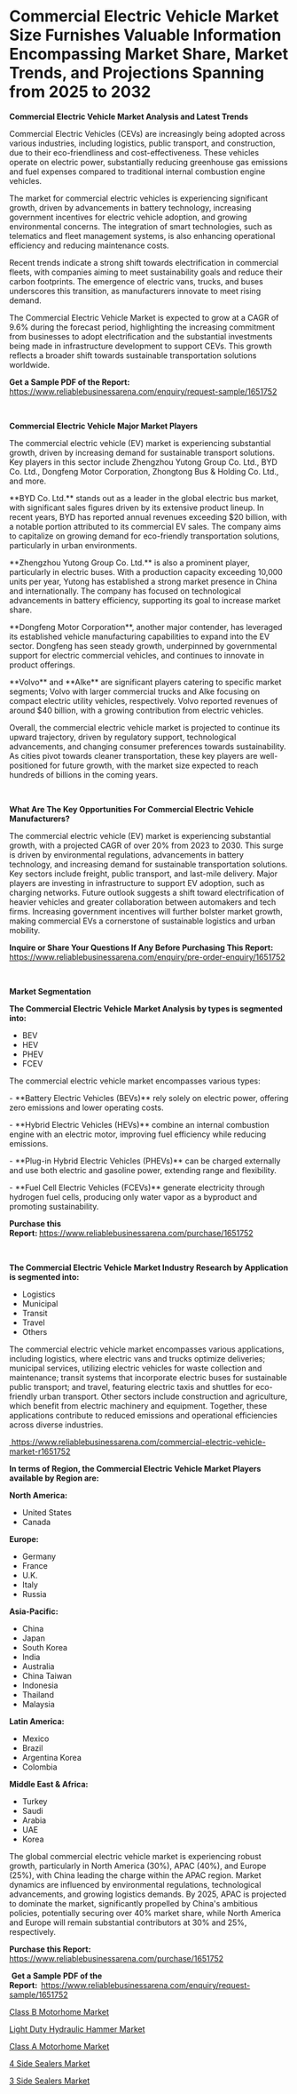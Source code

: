 <p><h1>Commercial Electric Vehicle Market Size Furnishes Valuable Information Encompassing Market Share, Market Trends, and Projections Spanning from 2025 to 2032</h1></p><p><strong>Commercial Electric Vehicle Market Analysis and Latest Trends</strong></p>
<p><p>Commercial Electric Vehicles (CEVs) are increasingly being adopted across various industries, including logistics, public transport, and construction, due to their eco-friendliness and cost-effectiveness. These vehicles operate on electric power, substantially reducing greenhouse gas emissions and fuel expenses compared to traditional internal combustion engine vehicles. </p><p>The market for commercial electric vehicles is experiencing significant growth, driven by advancements in battery technology, increasing government incentives for electric vehicle adoption, and growing environmental concerns. The integration of smart technologies, such as telematics and fleet management systems, is also enhancing operational efficiency and reducing maintenance costs.</p><p>Recent trends indicate a strong shift towards electrification in commercial fleets, with companies aiming to meet sustainability goals and reduce their carbon footprints. The emergence of electric vans, trucks, and buses underscores this transition, as manufacturers innovate to meet rising demand. </p><p>The Commercial Electric Vehicle Market is expected to grow at a CAGR of 9.6% during the forecast period, highlighting the increasing commitment from businesses to adopt electrification and the substantial investments being made in infrastructure development to support CEVs. This growth reflects a broader shift towards sustainable transportation solutions worldwide.</p></p>
<p><strong>Get a Sample PDF of the Report:&nbsp;</strong> <a href="https://www.reliablebusinessarena.com/enquiry/request-sample/1651752?utm_campaign=2195&utm_medium=2&utm_source=Github&utm_content=ia&utm_term=30032025&utm_id=commercial-electric-vehicle">https://www.reliablebusinessarena.com/enquiry/request-sample/1651752</a></p>
<p>&nbsp;</p>
<p><strong>Commercial Electric Vehicle Major Market Players</strong></p>
<p><p>The commercial electric vehicle (EV) market is experiencing substantial growth, driven by increasing demand for sustainable transport solutions. Key players in this sector include Zhengzhou Yutong Group Co. Ltd., BYD Co. Ltd., Dongfeng Motor Corporation, Zhongtong Bus & Holding Co. Ltd., and more.</p><p>**BYD Co. Ltd.** stands out as a leader in the global electric bus market, with significant sales figures driven by its extensive product lineup. In recent years, BYD has reported annual revenues exceeding $20 billion, with a notable portion attributed to its commercial EV sales. The company aims to capitalize on growing demand for eco-friendly transportation solutions, particularly in urban environments.</p><p>**Zhengzhou Yutong Group Co. Ltd.** is also a prominent player, particularly in electric buses. With a production capacity exceeding 10,000 units per year, Yutong has established a strong market presence in China and internationally. The company has focused on technological advancements in battery efficiency, supporting its goal to increase market share.</p><p>**Dongfeng Motor Corporation**, another major contender, has leveraged its established vehicle manufacturing capabilities to expand into the EV sector. Dongfeng has seen steady growth, underpinned by governmental support for electric commercial vehicles, and continues to innovate in product offerings.</p><p>**Volvo** and **Alke** are significant players catering to specific market segments; Volvo with larger commercial trucks and Alke focusing on compact electric utility vehicles, respectively. Volvo reported revenues of around $40 billion, with a growing contribution from electric vehicles.</p><p>Overall, the commercial electric vehicle market is projected to continue its upward trajectory, driven by regulatory support, technological advancements, and changing consumer preferences towards sustainability. As cities pivot towards cleaner transportation, these key players are well-positioned for future growth, with the market size expected to reach hundreds of billions in the coming years.</p></p>
<p>&nbsp;</p>
<p><strong>What Are The Key Opportunities For Commercial Electric Vehicle Manufacturers?</strong></p>
<p><p>The commercial electric vehicle (EV) market is experiencing substantial growth, with a projected CAGR of over 20% from 2023 to 2030. This surge is driven by environmental regulations, advancements in battery technology, and increasing demand for sustainable transportation solutions. Key sectors include freight, public transport, and last-mile delivery. Major players are investing in infrastructure to support EV adoption, such as charging networks. Future outlook suggests a shift toward electrification of heavier vehicles and greater collaboration between automakers and tech firms. Increasing government incentives will further bolster market growth, making commercial EVs a cornerstone of sustainable logistics and urban mobility.</p></p>
<p><strong>Inquire or Share Your Questions If Any Before Purchasing This Report:</strong> <a href="https://www.reliablebusinessarena.com/enquiry/pre-order-enquiry/1651752?utm_campaign=2195&utm_medium=2&utm_source=Github&utm_content=ia&utm_term=30032025&utm_id=commercial-electric-vehicle">https://www.reliablebusinessarena.com/enquiry/pre-order-enquiry/1651752</a></p>
<p>&nbsp;</p>
<p><strong>Market Segmentation</strong></p>
<p><strong>The Commercial Electric Vehicle Market Analysis by types is segmented into:</strong></p>
<p><ul><li>BEV</li><li>HEV</li><li>PHEV</li><li>FCEV</li></ul></p>
<p><p>The commercial electric vehicle market encompasses various types: </p><p>- **Battery Electric Vehicles (BEVs)** rely solely on electric power, offering zero emissions and lower operating costs. </p><p>- **Hybrid Electric Vehicles (HEVs)** combine an internal combustion engine with an electric motor, improving fuel efficiency while reducing emissions. </p><p>- **Plug-in Hybrid Electric Vehicles (PHEVs)** can be charged externally and use both electric and gasoline power, extending range and flexibility. </p><p>- **Fuel Cell Electric Vehicles (FCEVs)** generate electricity through hydrogen fuel cells, producing only water vapor as a byproduct and promoting sustainability.</p></p>
<p><strong>Purchase this Report:&nbsp;</strong><a href="https://www.reliablebusinessarena.com/purchase/1651752?utm_campaign=2195&utm_medium=2&utm_source=Github&utm_content=ia&utm_term=30032025&utm_id=commercial-electric-vehicle">https://www.reliablebusinessarena.com/purchase/1651752</a></p>
<p>&nbsp;</p>
<p><strong>The Commercial Electric Vehicle Market Industry Research by Application is segmented into:</strong></p>
<p><ul><li>Logistics</li><li>Municipal</li><li>Transit</li><li>Travel</li><li>Others</li></ul></p>
<p><p>The commercial electric vehicle market encompasses various applications, including logistics, where electric vans and trucks optimize deliveries; municipal services, utilizing electric vehicles for waste collection and maintenance; transit systems that incorporate electric buses for sustainable public transport; and travel, featuring electric taxis and shuttles for eco-friendly urban transport. Other sectors include construction and agriculture, which benefit from electric machinery and equipment. Together, these applications contribute to reduced emissions and operational efficiencies across diverse industries.</p></p>
<p><a href="https://www.reliablebusinessarena.com/commercial-electric-vehicle-market-r1651752?utm_campaign=2195&utm_medium=2&utm_source=Github&utm_content=ia&utm_term=30032025&utm_id=commercial-electric-vehicle">&nbsp;https://www.reliablebusinessarena.com/commercial-electric-vehicle-market-r1651752</a></p>
<p><strong>In terms of Region, the Commercial Electric Vehicle Market Players available by Region are:</strong></p>
<p>
    <p> <strong> North America: </strong>
        <ul>
            <li>United States</li>
            <li>Canada</li>
        </ul>
        </p> 
    <p> <strong> Europe: </strong>
        <ul>
            <li>Germany</li>
            <li>France</li>
            <li>U.K.</li>
            <li>Italy</li>
            <li>Russia</li>
        </ul>
        </p> 
    <p> <strong> Asia-Pacific: </strong>
        <ul>
            <li>China</li>
            <li>Japan</li>
            <li>South Korea</li>
            <li>India</li>
            <li>Australia</li>
            <li>China Taiwan</li>
            <li>Indonesia</li>
            <li>Thailand</li>
            <li>Malaysia</li>
        </ul>
        </p> 
    <p> <strong> Latin America: </strong>
        <ul>
            <li>Mexico</li>
            <li>Brazil</li>
            <li>Argentina Korea</li>
            <li>Colombia</li>
        </ul>
        </p> 
    <p> <strong> Middle East & Africa: </strong>
        <ul>
            <li>Turkey</li>
            <li>Saudi</li>
            <li>Arabia</li>
            <li>UAE</li>
            <li>Korea</li>
        </ul>
    </p>
    </p>
<p><p>The global commercial electric vehicle market is experiencing robust growth, particularly in North America (30%), APAC (40%), and Europe (25%), with China leading the charge within the APAC region. Market dynamics are influenced by environmental regulations, technological advancements, and growing logistics demands. By 2025, APAC is projected to dominate the market, significantly propelled by China's ambitious policies, potentially securing over 40% market share, while North America and Europe will remain substantial contributors at 30% and 25%, respectively.</p></p>
<p><strong>Purchase this Report: </strong><a href="https://www.reliablebusinessarena.com/purchase/1651752?utm_campaign=2195&utm_medium=2&utm_source=Github&utm_content=ia&utm_term=30032025&utm_id=commercial-electric-vehicle">https://www.reliablebusinessarena.com/purchase/1651752</a></p>
<p>&nbsp;<strong>Get a Sample PDF of the Report:&nbsp;&nbsp;</strong><a href="https://www.reliablebusinessarena.com/enquiry/request-sample/1651752?utm_campaign=2195&utm_medium=2&utm_source=Github&utm_content=ia&utm_term=30032025&utm_id=commercial-electric-vehicle">https://www.reliablebusinessarena.com/enquiry/request-sample/1651752</a></p>
<p><strong></strong></p>
<p><p><a href="https://github.com/bloggglazaie/Market-Research-Report-List-1/blob/main/class-b-motorhome-market.md?utm_campaign=2195&utm_medium=2&utm_source=Github&utm_content=ia&utm_term=30032025&utm_id=commercial-electric-vehicle">Class B Motorhome Market</a></p><p><a href="https://www.linkedin.com/pulse/light-duty-hydraulic-hammer-market-expected-see-gkr7e?utm_campaign=2195&utm_medium=2&utm_source=Github&utm_content=ia&utm_term=30032025&utm_id=commercial-electric-vehicle">Light Duty Hydraulic Hammer Market</a></p><p><a href="https://github.com/nikkoureta1y/Market-Research-Report-List-1/blob/main/class-a-motorhome-market.md?utm_campaign=2195&utm_medium=2&utm_source=Github&utm_content=ia&utm_term=30032025&utm_id=commercial-electric-vehicle">Class A Motorhome Market</a></p><p><a href="https://www.linkedin.com/pulse/revenue-analysis-4-side-sealers-market-projected-6-cagr-from-hbnbe?utm_campaign=2195&utm_medium=2&utm_source=Github&utm_content=ia&utm_term=30032025&utm_id=commercial-electric-vehicle">4 Side Sealers Market</a></p><p><a href="https://www.linkedin.com/pulse/rising-trends-3-side-sealers-market-projected-growth-95-cagr-yrw8e?utm_campaign=2195&utm_medium=2&utm_source=Github&utm_content=ia&utm_term=30032025&utm_id=commercial-electric-vehicle">3 Side Sealers Market</a></p></p>